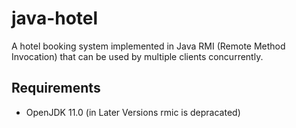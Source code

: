 # java-hotel

A hotel booking system implemented in Java RMI (Remote Method Invocation) that
can be used by multiple clients concurrently.

## Requirements

- OpenJDK 11.0 (in Later Versions rmic is depracated)
